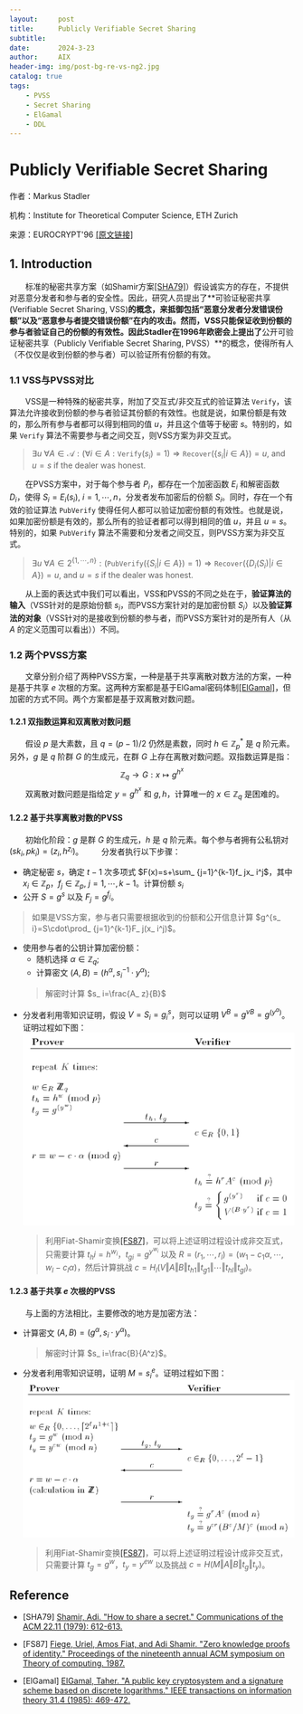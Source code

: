 ```yaml
---
layout:     post
title:      Publicly Verifiable Secret Sharing
subtitle:   
date:       2024-3-23
author:     AIX
header-img: img/post-bg-re-vs-ng2.jpg
catalog: true
tags:
    - PVSS
    - Secret Sharing
    - ElGamal
    - DDL
---
```


<html>
<script>
MathJax = {
  tex: {
    inlineMath: [['$', '$'], ['\\(', '\\)']]
  },
  svg: {
    fontCache: 'global'
  }
};
</script>

<script type="text/javascript" id="MathJax-script" async
  src="https://cdn.jsdelivr.net/npm/mathjax@3/es5/tex-svg.js">
</script>
</html>

# Publicly Verifiable Secret Sharing

作者：Markus Stadler

机构：Institute for Theoretical Computer Science, ETH Zurich

来源：EUROCRYPT'96 [[原文链接]](https://link.springer.com/chapter/10.1007/3-540-68339-9_17)


## 1. Introduction

&emsp;&emsp;标准的秘密共享方案（如Shamir方案[[SHA79]](#SHA79)）假设诚实方的存在，不提供对恶意分发者和参与者的安全性。因此，研究人员提出了**可验证秘密共享(Verifiable Secret Sharing, VSS)**的概念，来抵御包括“恶意分发者分发错误份额”以及“恶意参与者提交错误份额”在内的攻击。然而，VSS只能保证收到份额的参与者验证自己的份额的有效性。因此Stadler在1996年欧密会上提出了**公开可验证秘密共享（Publicly Verifiable Secret Sharing, PVSS）**的概念，使得所有人（不仅仅是收到份额的参与者）可以验证所有份额的有效。

### 1.1 VSS与PVSS对比
&emsp;&emsp;VSS是一种特殊的秘密共享，附加了交互式/非交互式的验证算法 $\texttt{Verify}$，该算法允许接收到份额的参与者验证其份额的有效性。也就是说，如果份额是有效的，那么所有参与者都可以得到相同的值 $u$，并且这个值等于秘密 $s$。特别的，如果 $\texttt{Verify}$ 算法不需要参与者之间交互，则VSS方案为非交互式。
> $\exists u\ \forall A\in \mathcal{A}:(\forall i\in A:\texttt{Verify}(s_ i)=1)\Rightarrow \texttt{Recover}(\{s_ i\vert i\in A\})=u$, and $u=s$ if the dealer was honest.

&emsp;&emsp;在PVSS方案中，对于每个参与者 $P_ i$，都存在一个加密函数 $E_ i$ 和解密函数 $D_ i$，使得 $S_ i=E_ i(s_ i),\ i=1,\cdots,n$，分发者发布加密后的份额 $S_ i$。同时，存在一个有效的验证算法 $\texttt{PubVerify}$ 使得任何人都可以验证加密份额的有效性。也就是说，如果加密份额是有效的，那么所有的验证者都可以得到相同的值 $u$，并且 $u=s$。特别的，如果 $\texttt{PubVerify}$ 算法不需要和分发者之间交互，则PVSS方案为非交互式。
> $\exists u\ \forall A\in 2^{\{1,\cdots,n\}}:(\texttt{PubVerify}(\{S_ i\vert i\in A\})=1)\Rightarrow \texttt{Recover}(\{D_ i(S_ i)\vert i\in A\})=u$, and $u=s$ if the dealer was honest.

&emsp;&emsp;从上面的表达式中我们可以看出，VSS和PVSS的不同之处在于，**验证算法的输入**（VSS针对的是原始份额 $s_ i$，而PVSS方案针对的是加密份额 $S_ i$）以及**验证算法的对象**（VSS针对的是接收到份额的参与者，而PVSS方案针对的是所有人（从 $A$ 的定义范围可以看出））不同。


### 1.2 两个PVSS方案
&emsp;&emsp;文章分别介绍了两种PVSS方案，一种是基于共享离散对数方法的方案，一种是基于共享 $e$ 次根的方案。这两种方案都是基于ElGamal密码体制[[ElGamal]](#ElGamal)，但加密的方式不同。两个方案都是基于双离散对数问题。

#### 1.2.1 双指数运算和双离散对数问题
&emsp;&emsp;假设 $p$ 是大素数，且 $q=(p-1)/2$ 仍然是素数，同时 $h\in \mathbb{Z}_ p^*$ 是 $q$ 阶元素。另外，$g$ 是 $q$ 阶群 $G$ 的生成元，在群 $G$ 上存在离散对数问题。双指数运算是指： 
$$
\mathbb{Z}_ q\rightarrow G:x\mapsto g^{h^x}
$$
&emsp;&emsp;双离散对数问题是指给定 $y=g^{h^x}$ 和 $g,h$，计算唯一的 $x\in\mathbb{Z}_ q$ 是困难的。

#### 1.2.2 基于共享离散对数的PVSS
&emsp;&emsp;初始化阶段：$g$ 是群 $G$ 的生成元，$h$ 是 $q$ 阶元素。每个参与者拥有公私钥对 $(sk_ i,pk_ i)=(z_ i,h^{z_ i})$。
&emsp;&emsp;分发者执行以下步骤：
- 确定秘密 $s$，确定 $t-1$ 次多项式 $F(x)=s+\sum_ {j=1}^{k-1}f_ jx_ i^j$，其中 $x_ i\in\mathbb{Z}_ p$，$f_ j\in\mathbb{Z}_ p,\ j=1,\cdots,k-1$。计算份额 $s_ i$
- 公开 $S=g^s$ 以及 $F_ j=g^{f_ j}$。
> 如果是VSS方案，参与者只需要根据收到的份额和公开信息计算 $g^{s_ i}=S\cdot\prod_ {j=1}^{k-1}F_ j(x_ i^j)$。
- 使用参与者的公钥计算加密份额：
  - 随机选择 $\alpha\in\mathbb{Z}_ q$;
  - 计算密文 $(A,B)=(h^{\alpha},s_ i^{-1}\cdot y^{\alpha})$;
  > 解密时计算 $s_ i=\frac{A_ z}{B}$
- 分发者利用零知识证明，假设 $V=S_ i=g^s_ i$，则可以证明 $V^B=g^{vB}=g^{(y^{\alpha})}$。证明过程如下图：
  ![图 0](/assets/res/20240323PVSS/2024-03-23-19.png)  
  > 利用Fiat-Shamir变换[[FS87]](#FS87)，可以将上述证明过程设计成非交互式，只需要计算 $t_ hi=h^{w_ i}$，$t_ {gi}=g^{y^{w_ i}}$ 以及 $R=(r_ 1,\cdots,r_ l)=(w_ 1-c_ 1\alpha,\cdots,w_ l-c_ l\alpha)$，然后计算挑战 $c=H_ l(V\Vert A\Vert B\Vert t_ {h1}\Vert t_ {g1}\Vert \cdots \Vert t_ {hl}\Vert t_ {gl})$。

#### 1.2.3 基于共享 $e$ 次根的PVSS
&emsp;&emsp;与上面的方法相比，主要修改的地方是加密方法：
- 计算密文 $(A,B)=(g^\alpha,s_ i\cdot y^\alpha)$。
  > 解密时计算 $s_ i=\frac{B}{A^z}$。
- 分发者利用零知识证明，证明 $M=s_ i^e$。证明过程如下图：
  ![图 1](/assets/res/20240323PVSS/2024-03-23-3.png)  
  > 利用Fiat-Shamir变换[[FS87]](#FS87)，可以将上述证明过程设计成非交互式，只需要计算 $t_ g=g^{w}$，$t_ y=y^{ew}$ 以及挑战 $c=H(M\Vert A\Vert B\Vert t_ g\Vert t_ y)$。




## Reference
<!-- 这边文章是介绍如何在 Markdown 中增加文献引用。[<sup>1</sup>](#refer-anchor-1) -->
<div id="SHA79"></div>

- [SHA79] [Shamir, Adi. "How to share a secret." Communications of the ACM 22.11 (1979): 612-613.](https://dl.acm.org/doi/abs/10.1145/359168.359176)

<div id="FS87"></div>

- [FS87] [Fiege, Uriel, Amos Fiat, and Adi Shamir. "Zero knowledge proofs of identity." Proceedings of the nineteenth annual ACM symposium on Theory of computing. 1987.](https://dl.acm.org/doi/abs/10.1145/28395.28419)


<div id="ElGamal"></div>

- [ElGamal] [ElGamal, Taher. "A public key cryptosystem and a signature scheme based on discrete logarithms." IEEE transactions on information theory 31.4 (1985): 469-472.](https://ieeexplore.ieee.org/abstract/document/1057074)

